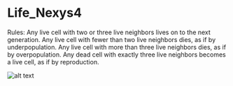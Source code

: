 # Life_Nexys4
Rules:
Any live cell with two or three live neighbors lives on to the next generation.
Any live cell with fewer than two live neighbors dies, as if by underpopulation.
Any live cell with more than three live neighbors dies, as if by overpopulation.
Any dead cell with exactly three live neighbors becomes a live cell, as if by reproduction.

![alt text](https://github.com/AsherHoltham/Life_Nexys4/tree/main/README.md_supplements/node.jpeg?raw=true)
